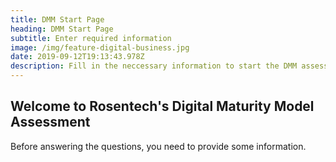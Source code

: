 ```yaml
---
title: DMM Start Page
heading: DMM Start Page
subtitle: Enter required information
image: /img/feature-digital-business.jpg
date: 2019-09-12T19:13:43.978Z
description: Fill in the neccessary information to start the DMM assessment
---
```


## Welcome to Rosentech's **Digital Maturity Model** Assessment

Before answering the questions, you need to provide some information.
